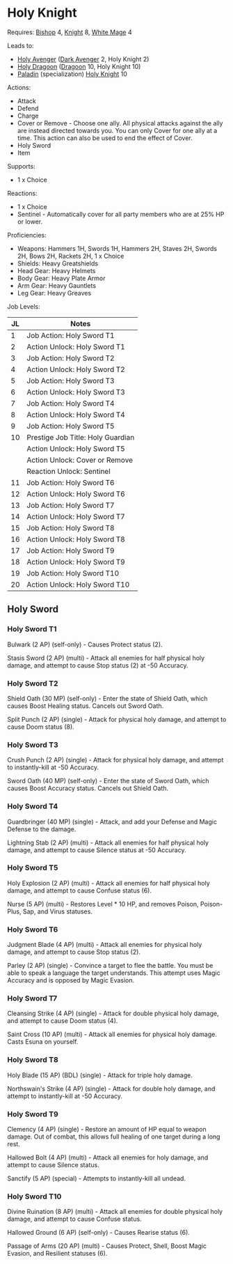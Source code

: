 # Holy Knight

Requires: [Bishop](/Jobs/JobDetails/Bishop.md) 4, [Knight](/Jobs/JobDetails/Knight.md) 8, [White Mage](/Jobs/JobDetails/WhiteMage.md) 4

Leads to:

- [Holy Avenger](/Jobs/JobDetails/HolyAvenger.md) ([Dark Avenger](/Jobs/JobDetails/DarkAvenger.md) 2, Holy Knight 2)
- [Holy Dragoon](/Jobs/JobDetails/HolyDragoon.md) ([Dragoon](/Jobs/JobDetails/Dragoon.md) 10, Holy Knight 10)
- [Paladin](/Jobs/JobDetails/Paladin.md) (specialization) [Holy Knight](/Jobs/JobDetails/HolyKnight.md) 10

Actions:

- Attack
- Defend
- Charge
- Cover or Remove - Choose one ally. All physical attacks against the ally are instead directed towards you. You can only Cover for one ally at a time. This action can also be used to end the effect of Cover.
- Holy Sword
- Item

Supports:

- 1 x Choice

Reactions:

- 1 x Choice
- Sentinel - Automatically cover for all party members who are at 25% HP or lower.

Proficiencies:

- Weapons: Hammers 1H, Swords 1H, Hammers 2H, Staves 2H, Swords 2H, Bows 2H, Rackets 2H, 1 x Choice
- Shields: Heavy Greatshields
- Head Gear: Heavy Helmets
- Body Gear: Heavy Plate Armor
- Arm Gear: Heavy Gauntlets
- Leg Gear: Heavy Greaves

Job Levels:

| JL | Notes |
| --- | --- |
| 1 | Job Action: Holy Sword T1
| 2 | Action Unlock: Holy Sword T1
| 3 | Job Action: Holy Sword T2
| 4 | Action Unlock: Holy Sword T2
| 5 | Job Action: Holy Sword T3
| 6 | Action Unlock: Holy Sword T3
| 7 | Job Action: Holy Sword T4
| 8 | Action Unlock: Holy Sword T4
| 9 | Job Action: Holy Sword T5
| 10 | Prestige Job Title: Holy Guardian
|    | Action Unlock: Holy Sword T5
|    | Action Unlock: Cover or Remove
|    | Reaction Unlock: Sentinel
| 11 | Job Action: Holy Sword T6
| 12 | Action Unlock: Holy Sword T6
| 13 | Job Action: Holy Sword T7
| 14 | Action Unlock: Holy Sword T7
| 15 | Job Action: Holy Sword T8
| 16 | Action Unlock: Holy Sword T8
| 17 | Job Action: Holy Sword T9
| 18 | Action Unlock: Holy Sword T9
| 19 | Job Action: Holy Sword T10
| 20 | Action Unlock: Holy Sword T10

## Holy Sword

### Holy Sword T1

Bulwark (2 AP) (self-only) - Causes Protect status (2).

Stasis Sword (2 AP) (multi) - Attack all enemies for half physical holy damage, and attempt to cause Stop status (2) at -50 Accuracy.

### Holy Sword T2

Shield Oath (30 MP) (self-only) - Enter the state of Shield Oath, which causes Boost Healing status. Cancels out Sword Oath.

Split Punch (2 AP) (single) - Attack for physical holy damage, and attempt to cause Doom status (8).

### Holy Sword T3

Crush Punch (2 AP) (single) - Attack for physical holy damage, and attempt to instantly-kill at -50 Accuracy.

Sword Oath (40 MP) (self-only) - Enter the state of Sword Oath, which causes Boost Accuracy status. Cancels out Shield Oath.

### Holy Sword T4

Guardbringer (40 MP) (single) - Attack, and add your Defense and Magic Defense to the damage.

Lightning Stab (2 AP) (multi) - Attack all enemies for half physical holy damage, and attempt to cause Silence status at -50 Accuracy.

### Holy Sword T5

Holy Explosion (2 AP) (multi) - Attack all enemies for half physical holy damage, and attempt to cause Confuse status (6).

Nurse (5 AP) (multi) - Restores Level * 10 HP, and removes Poison, Poison-Plus, Sap, and Virus statuses.

### Holy Sword T6

Judgment Blade (4 AP) (multi) - Attack all enemies for physical holy damage, and attempt to cause Stop status (2).

Parley (2 AP) (single) - Convince a target to flee the battle. You must be able to speak a language the target understands. This attempt uses Magic Accuracy and is opposed by Magic Evasion.

### Holy Sword T7

Cleansing Strike (4 AP) (single) - Attack for double physical holy damage, and attempt to cause Doom status (4).

Saint Cross (10 AP) (multi) - Attack all enemies for physical holy damage. Casts Esuna on yourself.

### Holy Sword T8

Holy Blade (15 AP) (BDL) (single) - Attack for triple holy damage.

Northswain's Strike (4 AP) (single) - Attack for double holy damage, and attempt to instantly-kill at -50 Accuracy.

### Holy Sword T9

Clemency (4 AP) (single) - Restore an amount of HP equal to weapon damage. Out of combat, this allows full healing of one target during a long rest.

Hallowed Bolt (4 AP) (multi) - Attack all enemies for holy damage, and attempt to cause Silence status.

Sanctify (5 AP) (special) - Attempts to instantly-kill all undead.

### Holy Sword T10

Divine Ruination (8 AP) (multi) - Attack all enemies for double physical holy damage, and attempt to cause Confuse status.

Hallowed Ground (6 AP) (self-only) - Causes Rearise status (6).

Passage of Arms (20 AP) (multi) - Causes Protect, Shell, Boost Magic Evasion, and Resilient statuses (6).
